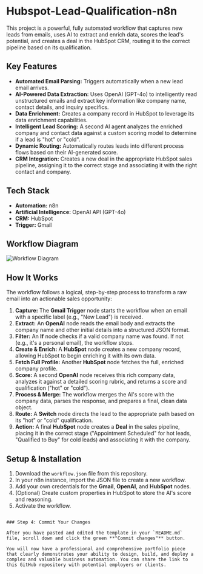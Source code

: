 # Hubspot-Lead-Qualification-n8n
This project is a powerful, fully automated workflow that captures new leads from emails, uses AI to extract and enrich data, scores the lead's potential, and creates a deal in the HubSpot CRM, routing it to the correct pipeline based on its qualification.

## Key Features
*   **Automated Email Parsing:** Triggers automatically when a new lead email arrives.
*   **AI-Powered Data Extraction:** Uses OpenAI (GPT-4o) to intelligently read unstructured emails and extract key information like company name, contact details, and inquiry specifics.
*   **Data Enrichment:** Creates a company record in HubSpot to leverage its data enrichment capabilities.
*   **Intelligent Lead Scoring:** A second AI agent analyzes the enriched company and contact data against a custom scoring model to determine if a lead is "hot" or "cold".
*   **Dynamic Routing:** Automatically routes leads into different process flows based on their AI-generated score.
*   **CRM Integration:** Creates a new deal in the appropriate HubSpot sales pipeline, assigning it to the correct stage and associating it with the right contact and company.

## Tech Stack
*   **Automation:** n8n
*   **Artificial Intelligence:** OpenAI API (GPT-4o)
*   **CRM:** HubSpot
*   **Trigger:** Gmail

## Workflow Diagram

![Workflow Diagram](workflow-diagram.png)

## How It Works

The workflow follows a logical, step-by-step process to transform a raw email into an actionable sales opportunity:

1.  **Capture:** The **Gmail Trigger** node starts the workflow when an email with a specific label (e.g., "New Lead") is received.
2.  **Extract:** An **OpenAI** node reads the email body and extracts the company name and other initial details into a structured JSON format.
3.  **Filter:** An **If** node checks if a valid company name was found. If not (e.g., it's a personal email), the workflow stops.
4.  **Create & Enrich:** A **HubSpot** node creates a new company record, allowing HubSpot to begin enriching it with its own data.
5.  **Fetch Full Profile:** Another **HubSpot** node fetches the full, enriched company profile.
6.  **Score:** A second **OpenAI** node receives this rich company data, analyzes it against a detailed scoring rubric, and returns a score and qualification ("hot" or "cold").
7.  **Process & Merge:** The workflow merges the AI's score with the company data, parses the response, and prepares a final, clean data object.
8.  **Route:** A **Switch** node directs the lead to the appropriate path based on its "hot" or "cold" qualification.
9.  **Action:** A final **HubSpot** node creates a **Deal** in the sales pipeline, placing it in the correct stage ("Appointment Scheduled" for hot leads, "Qualified to Buy" for cold leads) and associating it with the company.

## Setup & Installation

1.  Download the `workflow.json` file from this repository.
2.  In your n8n instance, import the JSON file to create a new workflow.
3.  Add your own credentials for the **Gmail**, **OpenAI**, and **HubSpot** nodes.
4.  (Optional) Create custom properties in HubSpot to store the AI's score and reasoning.
5.  Activate the workflow.

```---

### Step 4: Commit Your Changes

After you have pasted and edited the template in your `README.md` file, scroll down and click the green **"Commit changes"** button.

You will now have a professional and comprehensive portfolio piece that clearly demonstrates your ability to design, build, and deploy a complex and valuable business automation. You can share the link to this GitHub repository with potential employers or clients.
